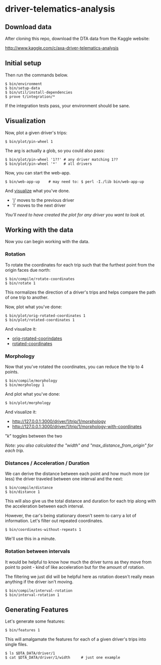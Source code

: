 # driver-telematics-analysis

## Download data

After cloning this repo, download the DTA data from the Kaggle website:

http://www.kaggle.com/c/axa-driver-telematics-analysis

## Initial setup

Then run the commands below.

```
$ bin/environment
$ bin/setup-data
$ bin/util/install-dependencies
$ prove t/integration/*
```

If the integration tests pass, your environment should be sane.

## Visualization

Now, plot a given driver's trips:

```
$ bin/plot/pin-wheel 1
```

The arg is actually a glob, so you could also pass:

```
$ bin/plot/pin-wheel '1??' # any driver matching 1??
$ bin/plot/pin-wheel '*'   # all drivers
```

Now, you can start the web-app.

```
$ bin/web-app-up    # may need to: $ perl -I./lib bin/web-app-up
```

And [visualize](http://127.0.0.1:3000/driver/1/pin-wheel) what you've done.

* 'j' moves to the previous driver
* 'l' moves to the next driver

*You'll need to have created the plot for any driver you want to look at.*

## Working with the data

Now you can begin working with the data.

### Rotation

To rotate the coordinates for each trip such that the furthest point from the origin faces due north:

```
$ bin/compile/rotate-coordinates
$ bin/rotate 1
```

This normalizes the direction of a driver's trips and helps compare the path of one trip to another.

Now, plot what you've done:

```
$ bin/plot/orig-rotated-coordinates 1
$ bin/plot/rotated-coordinates 1
```

And visualize it:
* [orig-rotated-coorindates](http://127.0.0.1:3000/driver/1/trip/1/orig-rotated-coordinates)
* [rotated-coordinates](http://127.0.0.1:3000/driver/1/trip/1/rotated-coordinates)

### Morphology

Now that you've rotated the coordinates, you can reduce the trip to 4 points.

```
$ bin/compile/morphology
$ bin/morphology 1
```

And plot what you've done:

```
$ bin/plot/morphology
```

And visualize it:

* http://127.0.0.1:3000/driver/1/trip/1/morphology
* http://127.0.0.1:3000/driver/1/trip/1/morphology-with-coordinates

"*k*" toggles between the two

*Note: you also calculated the "width" and "max_distance_from_origin" for each trip.*


### Distances / Acceleration / Duration

We can derive the distance between each point and how much more (or less) the driver traveled between one interval and the next:

```
$ bin/compile/distance
$ bin/distance 1
```

This will also give us the total distance and duration for each trip along with the acceleration between each interval.

However, the car's being stationary doesn't seem to carry a lot of information. Let's filter out repeated coordinates.

```
$ bin/coordinates-without-repeats 1
```

We'll use this in a minute.

### Rotation between intervals

It would be helpful to know how much the driver turns as they move from point to point - kind of like acceleration but for the amount of rotation.

The filtering we just did will be helpful here as rotation doesn't really mean anything if the driver isn't moving.

```
$ bin/compile/interval-rotation
$ bin/interval-rotation 1
```

## Generating Features

Let's generate some features:

```
$ bin/features 1
```

This will amalgamate the features for each of a given driver's trips into single files.

```
$ ls $DTA_DATA/driver/1
$ cat $DTA_DATA/driver/1/width     # just one example
```
